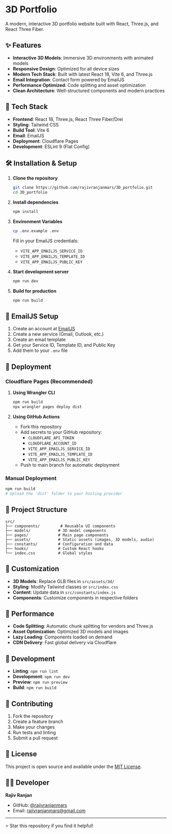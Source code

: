# 3D Portfolio

A modern, interactive 3D portfolio website built with React, Three.js, and React Three Fiber.

## ✨ Features

- **Interactive 3D Models**: Immersive 3D environments with animated models
- **Responsive Design**: Optimized for all device sizes
- **Modern Tech Stack**: Built with latest React 18, Vite 6, and Three.js
- **Email Integration**: Contact form powered by EmailJS
- **Performance Optimized**: Code splitting and asset optimization
- **Clean Architecture**: Well-structured components and modern practices

## 🚀 Tech Stack

- **Frontend**: React 18, Three.js, React Three Fiber/Drei
- **Styling**: Tailwind CSS
- **Build Tool**: Vite 6
- **Email**: EmailJS
- **Deployment**: Cloudflare Pages
- **Development**: ESLint 9 (Flat Config)

## 🛠️ Installation & Setup

1. **Clone the repository**
   ```bash
   git clone https://github.com/rajivranjanmars/3D_portfolio.git
   cd 3D_portfolio
   ```

2. **Install dependencies**
   ```bash
   npm install
   ```

3. **Environment Variables**
   ```bash
   cp .env.example .env
   ```
   
   Fill in your EmailJS credentials:
   - `VITE_APP_EMAILJS_SERVICE_ID`
   - `VITE_APP_EMAILJS_TEMPLATE_ID`
   - `VITE_APP_EMAILJS_PUBLIC_KEY`

4. **Start development server**
   ```bash
   npm run dev
   ```

5. **Build for production**
   ```bash
   npm run build
   ```

## 📧 EmailJS Setup

1. Create an account at [EmailJS](https://www.emailjs.com/)
2. Create a new service (Gmail, Outlook, etc.)
3. Create an email template
4. Get your Service ID, Template ID, and Public Key
5. Add them to your `.env` file

## 🚀 Deployment

### Cloudflare Pages (Recommended)

1. **Using Wrangler CLI**
   ```bash
   npm run build
   npx wrangler pages deploy dist
   ```

2. **Using GitHub Actions**
   - Fork this repository
   - Add secrets to your GitHub repository:
     - `CLOUDFLARE_API_TOKEN`
     - `CLOUDFLARE_ACCOUNT_ID`
     - `VITE_APP_EMAILJS_SERVICE_ID`
     - `VITE_APP_EMAILJS_TEMPLATE_ID`
     - `VITE_APP_EMAILJS_PUBLIC_KEY`
   - Push to main branch for automatic deployment

### Manual Deployment
   ```bash
   npm run build
   # Upload the 'dist' folder to your hosting provider
   ```

## 📁 Project Structure

```
src/
├── components/         # Reusable UI components
├── models/            # 3D model components
├── pages/             # Main page components
├── assets/            # Static assets (images, 3D models, audio)
├── constants/         # Configuration and data
├── hooks/             # Custom React hooks
└── index.css          # Global styles
```

## 🎨 Customization

- **3D Models**: Replace GLB files in `src/assets/3d/`
- **Styling**: Modify Tailwind classes or `src/index.css`
- **Content**: Update data in `src/constants/index.js`
- **Components**: Customize components in respective folders

## 📱 Performance

- **Code Splitting**: Automatic chunk splitting for vendors and Three.js
- **Asset Optimization**: Optimized 3D models and images
- **Lazy Loading**: Components loaded on demand
- **CDN Delivery**: Fast global delivery via Cloudflare

## 🔧 Development

- **Linting**: `npm run lint`
- **Development**: `npm run dev`
- **Preview**: `npm run preview`
- **Build**: `npm run build`

## 🤝 Contributing

1. Fork the repository
2. Create a feature branch
3. Make your changes
4. Run tests and linting
5. Submit a pull request

## 📄 License

This project is open source and available under the [MIT License](LICENSE).

## 👨‍💻 Developer

**Rajiv Ranjan**
- GitHub: [@rajivranjanmars](https://github.com/rajivranjanmars)
- Email: rajivranjanmars@gmail.com

---

⭐ Star this repository if you find it helpful!
